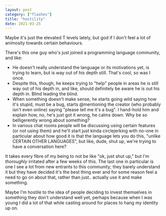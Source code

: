 ```yaml
---
layout: post
category: ["flashes"]
title: "hostility"
date: 2021-03-25
---
```


Maybe it's just the elevated T levels lately, but god if I don't feel a lot of animosity towards certain behaviours.

There's this one guy who's just joined a programming language community, and like:
* He doesn't really understand the language or its motivations yet, is trying to learn, but is way out of his depth still. That's cool, so was I once.
* Despite this, though, he keeps trying to "help" people in areas he is still way out of his depth in, and like, should definitely be aware he is out his depth in. Blind leading the blind.
* When something doesn't make sense, he starts going wild saying how it's stupid, must be a bug, starts @mentioning the creator (who probably isn't even online) saying "please tell me it's a bug". I hand-hold him and explain how, no, he's just got it wrong, he calms down. Why be so belligerently wrong about something?
* In various chat rooms people will be discussing using certain features (or not using them) and he'll start just kinda circlejerking with no-one in particular about how good it is that the language lets you do this, "unlike CERTAIN OTHER LANGUAGES", but like, dude, shut up, we're trying to have a conversation here?

It takes every fibre of my being to not be like "ok, just shut up," but I'm *thoroughly* irritated after a few weeks of this. The last one in particular is one I see a lot from new entrants to this community; they barely understand it but they have decided it's the best thing ever and for some reason feel a need to go on about that, rather than just.. actually use it and make something.

Maybe I'm hostile to the idea of people deciding to invest themselves in something they don't understand well yet, perhaps because when I was young I did a lot of that while casting around for places to hang my identity up on.
